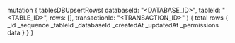 mutation {
    tablesDBUpsertRows(
        databaseId: "<DATABASE_ID>",
        tableId: "<TABLE_ID>",
        rows: [],
        transactionId: "<TRANSACTION_ID>"
    ) {
        total
        rows {
            _id
            _sequence
            _tableId
            _databaseId
            _createdAt
            _updatedAt
            _permissions
            data
        }
    }
}
